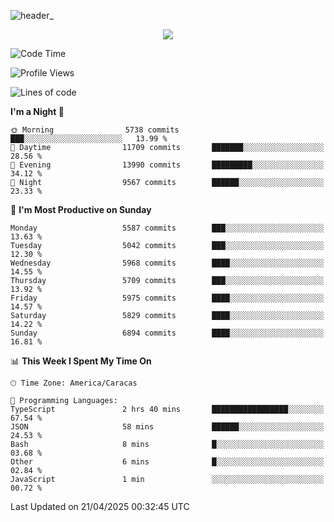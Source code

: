![header_](https://github.com/user-attachments/assets/4010d822-ccdc-4198-b608-18c773338d18)


<p align="center">
  <a href="http://www.github.com/thevacs">
    <img src="https://github-readme-streak-stats.herokuapp.com/?user=thevacs&stroke=ffffff&background=1c1917&ring=0891b2&fire=0891b2&currStreakNum=ffffff&currStreakLabel=0891b2&sideNums=ffffff&sideLabels=ffffff&dates=ffffff&hide_border=true" />
  </a>
</p>

<!--START_SECTION:waka-->
![Code Time](http://img.shields.io/badge/Code%20Time-3%2C365%20hrs%2052%20mins-blue)

![Profile Views](http://img.shields.io/badge/Profile%20Views-0-blue)

![Lines of code](https://img.shields.io/badge/From%20Hello%20World%20I%27ve%20Written-5.1%20million%20lines%20of%20code-blue)

**I'm a Night 🦉** 

```text
🌞 Morning                5738 commits        ███░░░░░░░░░░░░░░░░░░░░░░   13.99 % 
🌆 Daytime                11709 commits       ███████░░░░░░░░░░░░░░░░░░   28.56 % 
🌃 Evening                13990 commits       █████████░░░░░░░░░░░░░░░░   34.12 % 
🌙 Night                  9567 commits        ██████░░░░░░░░░░░░░░░░░░░   23.33 % 
```
📅 **I'm Most Productive on Sunday** 

```text
Monday                   5587 commits        ███░░░░░░░░░░░░░░░░░░░░░░   13.63 % 
Tuesday                  5042 commits        ███░░░░░░░░░░░░░░░░░░░░░░   12.30 % 
Wednesday                5968 commits        ████░░░░░░░░░░░░░░░░░░░░░   14.55 % 
Thursday                 5709 commits        ███░░░░░░░░░░░░░░░░░░░░░░   13.92 % 
Friday                   5975 commits        ████░░░░░░░░░░░░░░░░░░░░░   14.57 % 
Saturday                 5829 commits        ████░░░░░░░░░░░░░░░░░░░░░   14.22 % 
Sunday                   6894 commits        ████░░░░░░░░░░░░░░░░░░░░░   16.81 % 
```


📊 **This Week I Spent My Time On** 

```text
🕑︎ Time Zone: America/Caracas

💬 Programming Languages: 
TypeScript               2 hrs 40 mins       █████████████████░░░░░░░░   67.54 % 
JSON                     58 mins             ██████░░░░░░░░░░░░░░░░░░░   24.53 % 
Bash                     8 mins              █░░░░░░░░░░░░░░░░░░░░░░░░   03.68 % 
Other                    6 mins              █░░░░░░░░░░░░░░░░░░░░░░░░   02.84 % 
JavaScript               1 min               ░░░░░░░░░░░░░░░░░░░░░░░░░   00.72 % 
```


 Last Updated on 21/04/2025 00:32:45 UTC
<!--END_SECTION:waka-->
